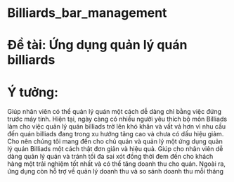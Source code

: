 # Billiards_bar_management
# Đề tài: Ứng dụng quản lý quán billiards
# Ý tưởng:
Giúp nhân viên có thể quản lý quán một cách dễ dàng chỉ bằng việc đứng trước máy tính. Hiện tại, ngày càng có nhiều người yêu thích bộ môn Billiads làm cho việc quản lý quán billiads trở lên khó khăn và vất vả hơn vì nhu cầu đến quán billiads đang trong xu hướng tăng cao và chưa có dấu hiệu giảm. Cho nên chúng tôi mang đến cho chủ quán và quản lý một ứng dụng quản lý quán Billiads một cách thật đơn giản và hiệu quả. Giúp cho nhân viên dễ dàng quản lý quán và tránh tối đa sai xót đồng thời đem đến cho khách hàng một trải nghiệm tốt nhất và có thể tăng doanh thu cho quán. Ngoài ra, ứng dụng còn hỗ trợ về quản lý doanh thu và so sánh doanh thu mỗi tháng
